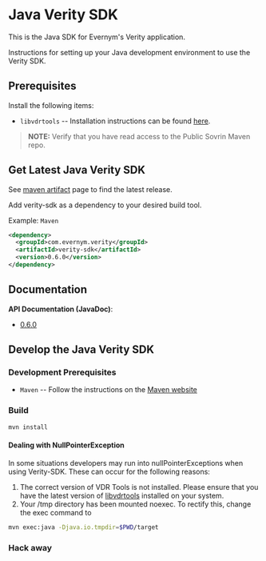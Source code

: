 # Java Verity SDK

This is the Java SDK for Evernym's Verity application. 

Instructions for setting up your Java development environment to use the Verity SDK.

## Prerequisites
Install the following items:
* `libvdrtools` -- Installation instructions can be found [here](https://gitlab.com/evernym/verity/vdr-tools#installing).

> **NOTE:** Verify that you have read access to the Public Sovrin Maven repo.

## Get Latest Java Verity SDK
See [maven artifact](https://search.maven.org/artifact/com.evernym.verity/verity-sdk) page to find the latest release. 

Add verity-sdk as a dependency to your desired build tool.

Example: `Maven`
```xml
<dependency>
  <groupId>com.evernym.verity</groupId>
  <artifactId>verity-sdk</artifactId>
  <version>0.6.0</version>
</dependency>
```
## Documentation
**API Documentation (JavaDoc)**:
* [0.6.0](https://developer.evernym.com/doc/java/0.6.0/index.html)

## Develop the Java Verity SDK

### Development Prerequisites
* `Maven` -- Follow the instructions on the [Maven website](http://maven.apache.org/download.cgi)

### Build
```sh
mvn install
```

#### Dealing with NullPointerException
In some situations developers may run into nullPointerExceptions when using Verity-SDK. These can occur for the following reasons:

1. The correct version of VDR Tools is not installed. Please ensure that you have the latest version of [libvdrtools](https://gitlab.com/evernym/verity/vdr-tools#installing) installed on your system.
2. Your /tmp directory has been mounted noexec. To rectify this, change the exec command to
```sh
mvn exec:java -Djava.io.tmpdir=$PWD/target 
```


### Hack away
